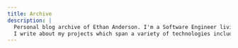 ```yaml
---
title: Archive
description: |
  Personal blog archive of Ethan Anderson. I'm a Software Engineer living in Minnesota. 
  I write about my projects which span a variety of technologies including; Java, JavaScript, Spring Boot, JavaFX, AWS, etc.
---
```


<ArchiveList :pages="$site.pages" />
